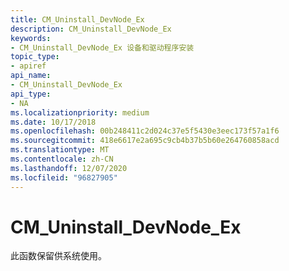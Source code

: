 ```yaml
---
title: CM_Uninstall_DevNode_Ex
description: CM_Uninstall_DevNode_Ex
keywords:
- CM_Uninstall_DevNode_Ex 设备和驱动程序安装
topic_type:
- apiref
api_name:
- CM_Uninstall_DevNode_Ex
api_type:
- NA
ms.localizationpriority: medium
ms.date: 10/17/2018
ms.openlocfilehash: 00b248411c2d024c37e5f5430e3eec173f57a1f6
ms.sourcegitcommit: 418e6617e2a695c9cb4b37b5b60e264760858acd
ms.translationtype: MT
ms.contentlocale: zh-CN
ms.lasthandoff: 12/07/2020
ms.locfileid: "96827905"
---
```

# <a name="cm_uninstall_devnode_ex"></a>CM_Uninstall_DevNode_Ex

此函数保留供系统使用。
